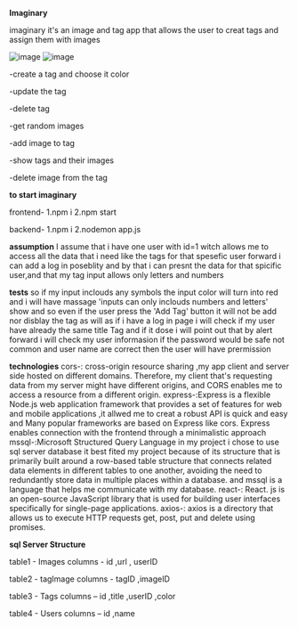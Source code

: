 
**Imaginary**

imaginary it's an image and tag app that allows the user to creat tags and assign them with images 

![image](https://user-images.githubusercontent.com/97873892/172257259-f7011d1d-012b-4a47-8eb4-4ebae211b2d5.png)
![image](https://user-images.githubusercontent.com/97873892/172258184-59d47d5b-e792-4c4d-b5e2-24c0a68987f7.png)

-create a tag and choose it color

-update the tag 

-delete tag

-get random images 

-add image to tag  

-show tags and their images  

-delete image from the tag 

**to start imaginary**

 frontend-
 1.npm i
 2.npm start

 backend-
 1.npm i
 2.nodemon app.js


**assumption**
 I assume that i have one user with id=1 witch allows me to access all the data that i need like the tags for that spesefic user forward i can add a log in poseblity and by that i can presnt the data for that spicific user,and that my tag input allows only letters and numbers 


 **tests**
 so if my input inclouds any symbols the input color will turn into red and i will have massage 'inputs can only inclouds numbers and letters' show and so even if the user press the 'Add Tag' button it will not be add nor disblay the tag as will as if i have a log in page i will check if my user have already the same title Tag and if it dose i will point out that by alert
 forward i will check my user informasion if the password would be safe not common and user name are correct then the user will have prermission
 
 **technologies**
 cors-: cross-origin resource sharing ,my app client and server side hosted on different domains.
 Therefore, my client that's requesting data from my server might have different origins, and CORS enables me to access a resource from a different origin.
 express-:Express is a flexible Node.js web application framework that provides a  set of features for web and mobile applications ,it allwed me to creat a robust API is quick and easy and Many popular frameworks are based on Express like cors.
 Express enables connection with the frontend through a minimalistic approach
 mssql-:Microsoft Structured Query Language in my project i chose to use sql server database it best fited my project because of its structure that is primarily built around a row-based table structure that connects related data elements in different tables to one another, avoiding the need to redundantly store data in multiple places within a database.
 and mssql is a language that helps me communicate with my database.
 react-: React. js is an open-source JavaScript library that is used for building user interfaces specifically for single-page applications.
 axios-: axios is a directory that allows us to execute HTTP requests get, post, put and delete using promises.


**sql Server Structure**

table1 - Images    columns - id ,url , userID

table2 - tagImage  columns - tagID ,imageID

table3 - Tags            columns – id ,title ,userID ,color

table4 - Users          columns – id ,name 




